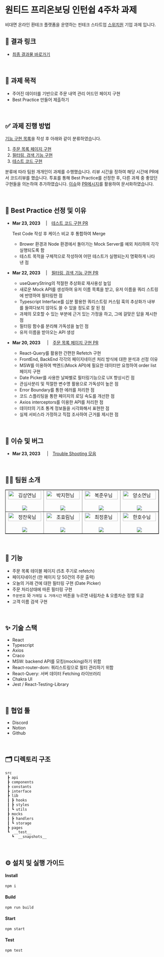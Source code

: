 # 원티드 프리온보딩 인턴쉽 4주차 과제

비대면 온라인 환테크 플랫폼을 운영하는 핀테크 스타트업 [스위치원](http://www.switchwon.com/ko/index.html) 기업 과제 입니다.

## 🔗 결과 링크

- [최종 결과물 바로가기](url)

<br/>

## 📝 과제 목적

- 주어진 데이터를 기반으로 주문 내역 관리 어드민 페이지 구현
- Best Practice 만들어 제출하기

<br/>

## ✅ 과제 진행 방법

[기능 구현 목록](./docs//REQUIREMENTS.md)을 작성 후 아래와 같이 분류하였습니다.

1. [주문 목록 페이지 구현](https://github.com/Wanted-PreOnboarding-Team-8/pre-onboarding-9th-4-8/issues/1)
2. [필터링, 검색 기능 구현](https://github.com/Wanted-PreOnboarding-Team-8/pre-onboarding-9th-4-8/issues/2)
3. [테스트 코드 구현](https://github.com/Wanted-PreOnboarding-Team-8/pre-onboarding-9th-4-8/issues/3)

분류에 따라 팀원 개개인이 과제를 수행했습니다. 리뷰 시간을 정하여 해당 시간에 PR에서 코드리뷰를 했습니다. 투표를 통해 Best Practice를 선정한 후, 다른 과제 중 좋았던 구현들을 의논하여 추가하였습니다. [이슈](https://github.com/Wanted-PreOnboarding-Team-8/pre-onboarding-9th-4-8/issues)와 [PR메시지](https://github.com/Wanted-PreOnboarding-Team-8/pre-onboarding-9th-4-8/pulls)를 활용하여 문서화하였습니다.

<br/>

## 🌟 Best Practice 선정 및 이유

- **Mar 23, 2023** 　|　[테스트 코드 구현 PR](https://github.com/Wanted-PreOnboarding-Team-8/pre-onboarding-9th-4-8/pull/22)
    
    Test Code 작성 후 케이스 비교 후 통합하여 Merge
    
    - Brower 환경과 Node 환경에서 돌아가는 Mock Server를 예외 처리하여 각각 실행되도록 함
    - 테스트 목적을 구체적으로 작성하여 어떤 테스트가 실행되는지 명확하게 나타낸 점
- **Mar 22, 2023** 　|　[필터링, 검색 기능 구현 PR](https://github.com/Wanted-PreOnboarding-Team-8/pre-onboarding-9th-4-8/pull/14)
    - useQueryString의 적절한 추상화로 재사용성 높임
    - 새로운 Mock API를 생성하여 유저 이름 목록을 받고, 유저 이름을 쿼리 스트링에 반영하여 필터링한 점
    - Typescript Interface를 십분 활용한 쿼리스트링 커스텀 훅의 추상화가 내부를 들여다보지 않아도 쓸 수 있을 정도로 잘 된 점
    - 과제의 모호할 수 있는 부분에 근거 있는 가정을 하고, 그에 걸맞은 답을 제시한 점
    - 필터링 함수를 분리해 가독성을 높인 점
    - 유저 이름을 받아오는 API 생성
- **Mar 20, 2023**  　|　[주문 목록 페이지 구현 PR](https://github.com/Wanted-PreOnboarding-Team-8/pre-onboarding-9th-4-8/pull/9)
    - React-Query를 활용한 간편한 Refetch 구현
    - FrontEnd, BackEnd 각각의 페이지네이션 처리 방식에 대한 분석과 선정 이유
    - MSW를 이용하여 백엔드(Mock API)에 필요한 데이터만 요청하여 order list 페이지 구현
    - Date Picker를 사용한 날짜별로 필터링기능으로 UX 향상시킨 점
    - 관심사분리 및 적절한 변수명 활용으로 가독성이 높은 점
    - Error Boundary를 통한 에러를 처리한 점
    - 코드 스플리팅을 통한 페이지의 로딩 속도를 개선한 점
    - Axios interceptors를 이용한 API를 처리한 점
    - 데이터의 기초 통계 정보들을 시각화해서 표현한 점
    - 실제 서비스라 가정하고 직접 조사하여 근거를 제시한 점


<br/>

## 🐞 이슈 및 버그

- **Mar 23, 2023**  　|　[Trouble Shooting 모음](https://github.com/Wanted-PreOnboarding-Team-8/pre-onboarding-9th-4-8/issues/26)

<br/>

## 👨‍💻 팀원 소개

<table border>
  <tbody>
    <tr>
       <td align="center" width="200px">
        <img width="100%" src="https://avatars.githubusercontent.com/u/67201870?v=4"  alt="김상연님"/><br />
        <br/>
        <a href="https://github.com/greyHairChooseLife">
          <img src="https://img.shields.io/badge/김상연-000?style=flat-round&logo=GitHub&logoColor=white"/>
        </a>
      </td>
      <td align="center" width="200px">
        <img width="100%" src='https://avatars.githubusercontent.com/u/90181028?v=4'  alt="박지헌님"/><br />
        <br/>
        <a href="https://github.com/jiheon788">
          <img src="https://img.shields.io/badge/박지헌-000?style=flat-round&logo=GitHub&logoColor=white"/>
        </a>
      </td>
      <td align="center" width="200px">
        <img width="100%" src="https://avatars.githubusercontent.com/u/106523012?v=4"  alt="복준우님"/><br />
       <br/>
        <a href="https://github.com/bokjunwoo">
          <img src="https://img.shields.io/badge/복준우-000?style=flat-round&logo=GitHub&logoColor=white"/>
        </a>
      </td>
      <td align="center" width="200px">
        <img width="100%" src="https://avatars.githubusercontent.com/u/48446896?v=4"  alt="양소연님"/><br/>
                <br/>
        <a href="https://github.com/Noeyso">
          <img src="https://img.shields.io/badge/양소연-000?style=flat-round&logo=GitHub&logoColor=white"/>
        </a>
      </td>
     </tr>
         <tr>
      <td align="center" width="200px">
        <img width="100%" src="https://avatars.githubusercontent.com/u/62588402?v=4"  alt="정찬욱님"/><br />
       <br/>
        <a href="https://github.com/raw20">
          <img src="https://img.shields.io/badge/정찬욱-000?style=flat-round&logo=GitHub&logoColor=white"/>
        </a>
      </td>
      <td align="center" width="200px">
        <img width="100%" src="https://avatars.githubusercontent.com/u/103406196?v=4"  alt="조효림님"/><br/>
       <br/>
        <a href="https://github.com/hyorimcho">
          <img src="https://img.shields.io/badge/팀장 : 조효림-000?style=flat-round&logo=GitHub&logoColor=white"/>
        </a>
      </td>
      <td align="center" width="200px">
        <img width="100%" src="https://avatars.githubusercontent.com/u/82688516?v=4"  alt="최정훈님"/><br/>
                <br/>
        <a href="https://github.com/jhoon9494">
          <img src="https://img.shields.io/badge/최정훈-000?style=flat-round&logo=GitHub&logoColor=white"/>
        </a>
      </td>
      <td align="center" width="200px">
        <img width="100%" src="https://avatars.githubusercontent.com/u/17325845?v=4"  alt="한호수님"/><br/>
       <br/>
        <a href="https://github.com/tnghgks">
          <img src="https://img.shields.io/badge/한호수-000?style=flat-round&logo=GitHub&logoColor=white"/>
        </a>
      </td>
     </tr>
  </tbody>
</table>

<br/>

## 🚀 기능

- 주문 목록 테이블 페이지 (5초 주기로 refetch)
- 페이지네이션 (한 페이지 당 50건의 주문 출력)
- 오늘의 거래 건에 대한 필터링 구현 (Date Picker)
- 주문 처리상태에 따른 필터링 구현
- `주문번호` 와 `거래일 & 거래시간` 버튼을 누르면 내림차순 & 오름차순 정렬 토글
- 고객 이름 검색 구현


<br/>

## ✨ 기술 스택

- React
- Typescript
- Axios
- Craco
- MSW: backend API를 모킹(mocking)하기 위함
- React-router-dom: 쿼리스트링으로 필터 관리하기 위함
- React-Query: 서버 데이터 Fetching 라이브러리
- Chakra UI
- Jest / React-Testing-Library

<br/>

## 🤝 협업 툴

- Discord
- Notion
- Github

<br/>

## 🗂️ 디렉토리 구조

```bash
src
 ┣ api
 ┣ components
 ┣ constants
 ┣ interface
 ┣ lib
 ┃ ┣ hooks
 ┃ ┣ styles
 ┃ ┗ utils
 ┣ mocks
 ┃ ┣ handlers
 ┃ ┗ storage
 ┣ pages
 ┗  __test__
   ┗  __snapshots__

```

<br/>

## ⚙️ 설치 및 실행 가이드

#### Install

```bash
npm i
```

#### Build

```bash
npm run build
```

#### Start

```bash
npm start
```

#### Test

```bash
npm test
```